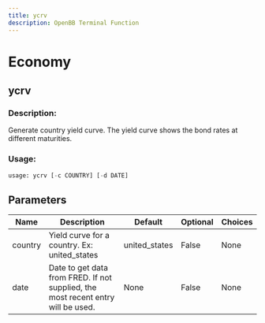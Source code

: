 ```yaml
---
title: ycrv
description: OpenBB Terminal Function
---
```


# Economy

## ycrv

### Description: 

Generate country yield curve. The yield curve shows the bond rates at different maturities.

### Usage: 
```python
usage: ycrv [-c COUNTRY] [-d DATE]
```

## Parameters

| Name | Description | Default | Optional | Choices |
| ---- | ----------- | ------- | -------- | ------- |
| country | Yield curve for a country. Ex: united_states | united_states | False | None |
| date | Date to get data from FRED. If not supplied, the most recent entry will be used. | None | False | None |


